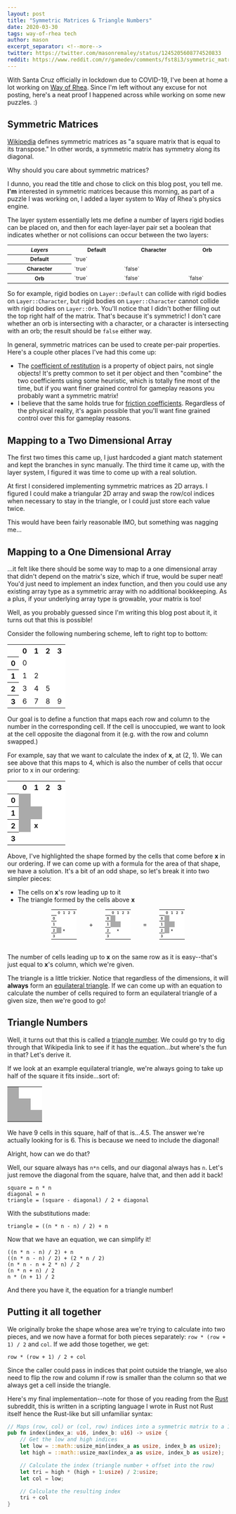 ```yaml
---
layout: post
title: "Symmetric Matrices & Triangle Numbers"
date: 2020-03-30
tags: way-of-rhea tech
author: mason
excerpt_separator: <!--more-->
twitter: https://twitter.com/masonremaley/status/1245205608774520833
reddit: https://www.reddit.com/r/gamedev/comments/fst8i3/symmetric_matrices_triangle_numbers/
---
```


With Santa Cruz officially in lockdown due to COVID-19, I've been at home a lot working on [Way of Rhea](/way-of-rhea). Since I'm left without any excuse for not posting, here's a neat proof I happened across while working on some new puzzles. :)

## Symmetric Matrices

[Wikipedia](https://en.wikipedia.org/wiki/Symmetric_matrix) defines symmetric matrices as "a square matrix that is equal to its transpose." In other words, a symmetric matrix has symmetry along its diagonal.

Why should you care about symmetric matrices?

I dunno, you read the title and chose to click on this blog post, you tell me. **I'm** interested in symmetric matrices because this morning, as part of a puzzle I was working on, I added a layer system to Way of Rhea's physics engine.

The layer system essentially lets me define a number of layers rigid bodies can be placed on, and then for each layer-layer pair set a boolean that indicates whether or not collisions can occur between the two layers:

<table style="display: table; font-size: 85%">
  <tr>
    <th><i>Layers</i></th>
    <th>Default</th>
    <th>Character</th>
    <th>Orb</th>
  </tr>
  <tr>
    <th>Default</th>
    <td markdown="span">`true`</td>
    <td markdown="span"></td>
    <td markdown="span"></td>
  </tr>
  <tr>
    <th>Character</th>
    <td markdown="span">`true`</td>
    <td markdown="span">`false`</td>
    <td markdown="span"></td>
  </tr>
  <tr>
    <th>Orb</th>
    <td markdown="span">`true`</td>
    <td markdown="span">`false`</td>
    <td markdown="span">`false`</td>
  </tr>
</table>

So for example, rigid bodies on `Layer::Default` can collide with rigid bodies on `Layer::Character`, but rigid bodies on `Layer::Character` cannot collide with rigid bodies on `Layer::Orb`. You'll notice that I didn't bother filling out the top right half of the matrix. That's because it's symmetric! I don't care whether an orb is intersecting with a character, or a character is intersecting with an orb; the result should be `false` either way.

In general, symmetric matrices can be used to create per-pair properties. Here's a couple other places I've had this come up:
* The [coefficient of restitution](https://en.wikipedia.org/wiki/Coefficient_of_restitution) is a property of object pairs, not single objects! It's pretty common to set it per object and then "combine" the two coefficients using some heuristic, which is totally fine most of the time, but if you want finer grained control for gameplay reasons you probably want a symmetric matrix!
* I believe that the same holds true for [friction coefficients](https://simple.wikipedia.org/wiki/Coefficient_of_friction). Regardless of the physical reality, it's again possible that you'll want fine grained control over this for gameplay reasons.

## Mapping to a Two Dimensional Array

The first two times this came up, I just hardcoded a giant match statement and kept the branches in sync manually. The third time it came up, with the layer system, I figured it was time to come up with a real solution.

At first I considered implementing symmetric matrices as 2D arrays. I figured I could make a triangular 2D array and swap the row/col indices when necessary to stay in the triangle, or I could just store each value twice.

This would have been fairly reasonable IMO, but something was nagging me...

<!--more-->

## Mapping to a One Dimensional Array

...it felt like there should be some way to map to a one dimensional array that didn't depend on the matrix's size, which if true, would be super neat! You'd just need to implement an index function, and then you could use any existing array type as a symmetric array with no additional bookkeeping. As a plus, if your underlying array type is growable, your matrix is too!

Well, as you probably guessed since I'm writing this blog post about it, it turns out that this is possible!

Consider the following numbering scheme, left to right top to bottom:

<table style="width:auto; display: table">
  <tr style="background-color: white">
    <th></th><th>0</th><th>1</th><th>2</th><th>3</th>
  </tr>
  <tr style="background-color: white">
    <th>0</th><td>0</td><td></td><td></td><td></td>
  </tr>
  <tr style="background-color: white">
    <th>1</th><td>1</td><td>2</td><td></td><td></td>
  </tr>
  <tr style="background-color: white">
    <th>2</th><td>3</td><td>4</td><td>5</td><td></td>
  </tr>
  <tr style="background-color: white">
    <th>3</th><td>6</td><td>7</td><td>8</td><td>9</td>
  </tr>
</table>

Our goal is to define a function that maps each row and column to the number in the corresponding cell. If the cell is unoccupied, we want to look at the cell opposite the diagonal from it (e.g. with the row and column swapped.)

For example, say that we want to calculate the index of **x**, at (2, 1). We can see above that this maps to 4, which is also the number of cells that occur prior to x in our ordering:
<table style="width:auto; display: table">
  <tr style="background-color: white">
    <th></th><th>0</th><th>1</th><th>2</th><th>3</th>
  </tr>
  <tr style="background-color: white">
    <th>0</th><td style="background:#aaa"></td><td></td><td></td><td></td>
  </tr>
  <tr style="background-color: white">
    <th>1</th><td style="background:#aaa"></td><td style="background:#aaa"></td><td></td><td></td>
  </tr>
  <tr style="background-color: white">
    <th>2</th><td style="background:#aaa"></td><td><b>x</b></td><td></td><td></td>
  </tr>
  <tr style="background-color: white">
    <th>3</th><td></td><td></td><td></td><td></td>
  </tr>
</table>

Above, I've highlighted the shape formed by the cells that come before **x** in our ordering. If we can come up with a formula for the area of that shape, we have a solution. It's a bit of an odd shape, so let's break it into two simpler pieces:
- The cells on **x**'s row leading up to it
- The triangle formed by the cells above **x**
<style type="text/css">
  #table-addition {
    display: flex;
    justify-content: center;
    align-items: center;
  }

  #table-addition table {
    width: auto;
    font-size: 50%;
    margin: 0;
  }

  #table-addition span {
    height: 100%;
    margin: 2em;
  }

  @media only screen and (max-width: 800px) {
    #table-addition {
      flex-direction: column;
    }
  }
</style>

<div id="table-addition">
  <table>
    <tr style="background-color: white">
      <th></th><th>0</th><th>1</th><th>2</th><th>3</th>
    </tr>
    <tr style="background-color: white">
      <th>0</th><td></td><td></td><td></td><td></td>
    </tr>
    <tr style="background-color: white">
      <th>1</th><td></td><td></td><td></td><td></td>
    </tr>
    <tr style="background-color: white">
      <th>2</th><td style="background:#aaa"></td><td><b>x</b></td><td></td><td></td>
    </tr>
    <tr style="background-color: white">
      <th>3</th><td></td><td></td><td></td><td></td>
    </tr>
  </table>

  <span>+</span>

  <table>
    <tr style="background-color: white">
      <th></th><th>0</th><th>1</th><th>2</th><th>3</th>
    </tr>
    <tr style="background-color: white">
      <th>0</th><td style="background:#aaa"></td><td></td><td></td><td></td>
    </tr>
    <tr style="background-color: white">
      <th>1</th><td style="background:#aaa"></td><td style="background:#aaa"></td><td></td><td></td>
    </tr>
    <tr style="background-color: white">
      <th>2</th><td></td><td><b>x</b></td><td></td><td></td>
    </tr>
    <tr style="background-color: white">
      <th>3</th><td></td><td></td><td></td><td></td>
    </tr>
  </table>

  <span>=</span>

  <table>
    <tr style="background-color: white">
      <th></th><th>0</th><th>1</th><th>2</th><th>3</th>
    </tr>
    <tr style="background-color: white">
      <th>0</th><td style="background:#aaa"></td><td></td><td></td><td></td>
    </tr>
    <tr style="background-color: white">
      <th>1</th><td style="background:#aaa"></td><td style="background:#aaa"></td><td></td><td></td>
    </tr>
    <tr style="background-color: white">
      <th>2</th><td style="background:#aaa"></td><td><b>x</b></td><td></td><td></td>
    </tr>
    <tr style="background-color: white">
      <th>3</th><td></td><td></td><td></td><td></td>
    </tr>
  </table>
</div>
<br>

The number of cells leading up to **x** on the same row as it is easy--that's just equal to **x**'s column, which we're given.

The triangle is a little trickier. Notice that regardless of the dimensions, it will **always** form an [equilateral triangle](https://en.wikipedia.org/wiki/Equilateral_triangle). If we can come up with an equation to calculate the number of cells required to form an equilateral triangle of a given size, then we're good to go!

## Triangle Numbers

Well, it turns out that this is called a [triangle number](https://en.wikipedia.org/wiki/Triangular_number). We could go try to dig through that Wikipedia link to see if it has the equation...but where's the fun in that? Let's derive it.

If we look at an example equilateral triangle, we're always going to take up half of the square it fits inside...sort of:
<table style="width:auto; display: table">
  <tr style="background-color: white">
    <td style="background:#aaa;color:rgba(0, 0, 0, 0)">0</td><td></td><td></td>
  </tr>
  <tr style="background-color: white">
    <td style="background:#aaa;color:rgba(0, 0, 0, 0)">1</td><td style="background:#aaa;color:rgba(0, 0, 0, 0)">2</td><td></td>
  </tr>
  <tr style="background-color: white">
    <td style="background:#aaa;color:rgba(0, 0, 0, 0)">3</td><td style="background:#aaa;color:rgba(0, 0, 0, 0)">4</td><td style="background:#aaa;color:rgba(0, 0, 0, 0)">5</td>
  </tr>
</table>

We have 9 cells in this square, half of that is...4.5. The answer we're actually looking for is 6. This is because we need to include the diagonal!

Alright, how can we do that?

Well, our square always has `n*n` cells, and our diagonal always has `n`. Let's just remove the diagonal from the square, halve that, and then add it back!

```
square = n * n
diagonal = n
triangle = (square - diagonal) / 2 + diagonal
```

With the substitutions made:
```
triangle = ((n * n - n) / 2) + n
```

Now that we have an equation, we can simplify it!

```
((n * n - n) / 2) + n
((n * n - n) / 2) + (2 * n / 2)
(n * n - n + 2 * n) / 2
(n * n + n) / 2
n * (n + 1) / 2
```

And there you have it, the equation for a triangle number!

## Putting it all together

We originally broke the shape whose area we're trying to calculate into two pieces, and we now have a format for both pieces separately: `row * (row + 1) / 2` and `col`. If we add those together, we get:

```
row * (row + 1) / 2 + col
```

Since the caller could pass in indices that point outside the triangle, we also need to flip the row and column if row is smaller than the column so that we always get a cell inside the triangle.

Here's my final implementation--note for those of you reading from the [Rust](https://www.rust-lang.org/) subreddit, this is written in a scripting language I wrote in Rust not Rust itself hence the Rust-like but sill unfamiliar syntax:

```rs
// Maps (row, col) or (col, row) indices into a symmetric matrix to a 1D index.
pub fn index(index_a: u16, index_b: u16) -> usize {
    // Get the low and high indices
    let low = ::math::usize_min(index_a as usize, index_b as usize);
    let high = ::math::usize_max(index_a as usize, index_b as usize);

    // Calculate the index (triangle number + offset into the row)
    let tri = high * (high + 1:usize) / 2:usize;
    let col = low;

    // Calculate the resulting index
    tri + col
}
```